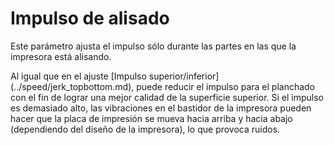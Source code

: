 Impulso de alisado
====
Este parámetro ajusta el impulso sólo durante las partes en las que la impresora está alisando.

Al igual que en el ajuste [Impulso superior/inferior] (../speed/jerk_topbottom.md), puede reducir el impulso para el planchado con el fin de lograr una mejor calidad de la superficie superior. Si el impulso es demasiado alto, las vibraciones en el bastidor de la impresora pueden hacer que la placa de impresión se mueva hacia arriba y hacia abajo (dependiendo del diseño de la impresora), lo que provoca ruidos.